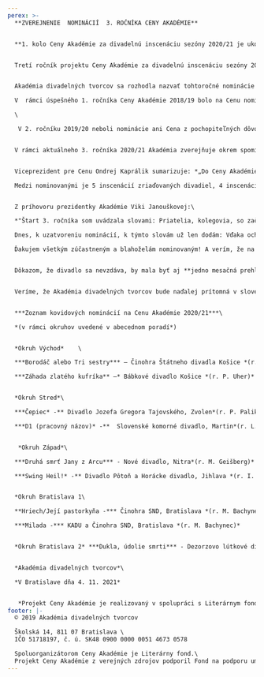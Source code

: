 ```yaml
---
perex: >-
  **ZVEREJNENIE  NOMINÁCIÍ  3. ROĆNÍKA CENY AKADÉMIE**


  **1. kolo Ceny Akadémie za divadelnú inscenáciu sezóny 2020/21 je ukončené**


  Tretí ročník projektu Ceny Akadémie za divadelnú inscenáciu sezóny 2020/2021, ktorý vyhlásila Akadémia divadelných tvorcov v októbri minulého roku a spustila v júni tohto roku, ukončil 1. kolo Ceny a vyhlásil nominácie.


  Akadémia divadelných tvorcov sa rozhodla nazvať tohtoročné nominácie kovidovými a získalo ju **získalo desať inscenácií premiérovaných v danej sezóne** *(zoznam viď nižšie).*** ***(Pozn.: Akadémia dala v tomto ročníku výnimku a dovolila členom komisií v prípade nutnosti pozrieť inscenácie i zo záznamu, čo bežne nie je dovolené. V rámci 5 komisií bolo však až 7 inscenácií hodnotených výhradne zo záznamu, naživo ich nevidel ani jeden člen komisie. Na tieto skutočnosti považuje Akadémia za korektné upozorniť názvom - „kovidová nominácia“).*\

  V  rámci úspešného 1. ročníka Ceny Akadémie 2018/19 bolo na Cenu nominovaných 14 inscenácií, Cenu získala inscenácia Ruských denníkov (SND, r. R. Polák). \

  \

   V 2. ročníku 2019/20 neboli nominácie ani Cena z pochopiteľných dôvodov vyhlásené vôbec, boli zverejnené hodnotenia inscenácií, ktoré komisie mohli v jednotlivých okruhoch vidieť a boli doplnené raritnými „zamysleniami“ členov komisií na tému kovid v divadle a divadlo v kovide.


  V rámci aktuálneho 3. ročníka 2020/21 Akadémia zverejňuje okrem spomínaných kovidových nominácií aj 5 sumárnych hodnotení **všetkých prihlásených inscenácií** (v okruhoch východ, stred, západ a 2 bratislavské okruhy), ktoré **sa v budúcnosti stanú cenným materiálom pri reflexii doby, ktorú prežívame.** S hodnoteniami sa môže široká odborná verejnosť zoznámiť na stránke Akadémie: ***[www.adt-theatre.sk](http://www.adt-theatre.sk)***


  Viceprezident pre Cenu Ondrej Kaprálik sumarizuje: *„Do Ceny Akadémie 2020/21 bolo v tomto ročníku prihlásených 28 divadiel s 33 inscenáciami. Jedna z inscenácií nebola  hodnotená, išlo o obnovenú premiéru, ktorú štatút Ceny neberie ako plnohodnotné premiérované dielo.\

  Medzi nominovanými je 5 inscenácií zriaďovaných divadiel, 4 inscenácie nezriaďovaných a 1 spolupráca zriaďovaného a nezriaďovaného divadla.“*


  Z príhovoru prezidentky Akadémie Viki Janouškovej:\

  *"Štart 3. ročníka som uvádzala slovami: Priatelia, kolegovia, so začiatkom nového mesiaca a s nádejou na lepšie časy robíme odvážne kroky. Od 1. júna oficiálne spúšťame 3. ročník Ceny Akadémie a členovia komisií sa už pripravujú na cesty za živým divadlom! Teraz je dôležitejšie ako kedykoľvek predtým, aby sme spoločnou komunikáciou hľadali túto (rodiacu sa) podobu divadla a povzbudzovali sa vzájomne v jej hľadaní a kreovaní, aby sme prekračovali hranice bublín, v ktorých sme sa v minulosti pozatvárali, aby sme konečne začali tvoriť spoločný organizmus divadelníctva na Slovensku. Akadémia i jej projekt Ceny mali od začiatku práve tento cieľ, preto by bolo nekonzistentné, aby sme práve v tejto dobe na dialóg rezignovali. V tejto pre divadlo náročnej situácii rezignovať na projekt Ceny by som dokonca pociťovala ako neetické :)\

  Dnes, k uzatvoreniu nominácií, k týmto slovám už len dodám: Vďaka ochote všetkých členov komisií i trpezlivosti organizačného backroundu sme nerezignovali a 1. kolo členovia Akadémie dotiahli do víťazného konca! A áno, sme si vedomí toho, že projektu Ceny možno poškodil tento „rozdrobovaný rytmus“ obidvoch ročníkov a najmä, že jej doba ubrala z jej nástupnej razancie. Ale ja osobne radšej obetujem trblietavosť a postavím sa, ak tu tá možnosť je, na stranu spolupatričnosti, nádeje... a konštruktívnosti! Preto som rada, že sme nerezignovali... - A podobne situáciu vyhodnotili všetci: viceprezident pre Cenu, Ondrej Kaprálik, prezídium, členovia komisií i divadlá.\

  Ďakujem všetkým zúčastneným a blahoželám nominovaným! A verím, že na jar sa uvidíme v bratislavských divadlách spolu s nominovanými inscenáciami.. Ale to už prezrádzam z plánov...“*


  Dôkazom, že divadlo sa nevzdáva, by mala byť aj **jedno mesačná prehliadka 10 nominovaných inscenácií**, ktorú by chcela Akadémia divadelných tvorcov  pripraviť na marec/apríl v spolupráci s nominovanými divadlami,  Divadlom P.O. Hviezdoslava, Slovenským národným divadlom, či Divadlom Ticho a spol., v rámci ktorej by ponúkli okrem možnosti vidieť inscenácie v Bratislave i diskusie s tvorcami a členmi komisií. O podrobnostiach Vás budeme informovať začiatkom roka 2022.


  Veríme, že Akadémia divadelných tvorcov bude naďalej prítomná v slovenskom kontexte aj prinášaním aktuálnych a existenčne dôležitých tém do dialógu medzi divadelníkmi, tak ako to bolo v nemalej miere aj doteraz a veríme, že v budúcnosti sa jej podarí prísť znovu s uceleným ročníkom Ceny, v ktorom sa vráti k svojej počiatočnej razancii. 


  ***Zoznam kovidových nominácií na Cenu Akadémie 2020/21***\

  *(v rámci okruhov uvedené v abecednom poradí*)


  *Okruh Východ*    \

  ***Borodáč alebo Tri sestry*** – Činohra Štátneho divadla Košice *(r. J. Rázusová)*\

  ***Záhada zlatého kufríka** –* Bábkové divadlo Košice *(r. P. Uher)*


  *Okruh Stred*\

  ***Čepiec* -** Divadlo Jozefa Gregora Tajovského, Zvolen*(r. P. Palik)*\

  ***D1 (pracovný názov)* -**  Slovenské komorné divadlo, Martin*(r. L. Brutovský) **    Svetlonos*** **\-** Divadlo ODIVO, B. Bystrica *(r. M. Danadová, M. Kováčová, I. Martinka)*


   *Okruh Západ*\

  ***Druhá smrť Jany z Arcu*** - Nové divadlo, Nitra*(r. M. Geišberg)* \

  ***Swing Heil!* -** Divadlo Pôtoň a Horácke divadlo, Jihlava *(r. I. Ditte Jurčová)*      


  *Okruh Bratislava 1\

  **Hriech/Její pastorkyňa -*** Činohra SND, Bratislava *(r. M. Bachynec)* \

  ***Milada -*** KADU a Činohra SND, Bratislava *(r. M. Bachynec)*


  *Okruh Bratislava 2* ***Dukla, údolie smrti*** - Dezorzovo lútkové divadlo, Bratislava *(r. G. Dezorz)* 


  *Akadémia divadelných tvorcov*\

  *V Bratislave dňa 4. 11. 2021*


   *Projekt Ceny Akadémie je realizovaný v spolupráci s Literárnym fondom a podporený fondom LITA.*
footer: |-
  © 2019 Akadémia divadelných tvorcov

  Školská 14, 811 07 Bratislava \
  IČO 51718197, č. ú. SK48 0900 0000 0051 4673 0578

  Spoluorganizátorom Ceny Akadémie je Literárny fond.\
  Projekt Ceny Akadémie z verejných zdrojov podporil Fond na podporu umenia.
---
```

